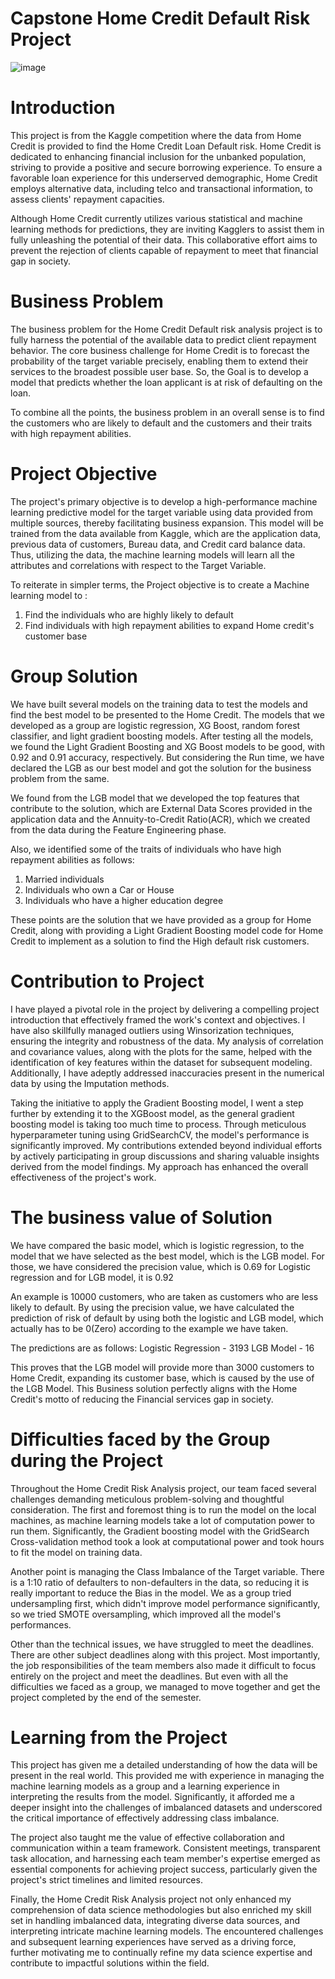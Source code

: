 # Capstone Home Credit Default Risk Project
![image](https://github.com/SaiAnognaChittudi/Capstone_Home_Credit_Default/assets/144569057/6129692c-1bf8-4695-878c-66b396abef5b)

# Introduction

This project is from the Kaggle competition where the data from Home Credit is provided to find the Home Credit Loan Default risk. Home Credit is dedicated to enhancing financial inclusion for the unbanked population, striving to provide a positive and secure borrowing experience. To ensure a favorable loan experience for this underserved demographic, Home Credit employs alternative data, including telco and transactional information, to assess clients' repayment capacities.

Although Home Credit currently utilizes various statistical and machine learning methods for predictions, they are inviting Kagglers to assist them in fully unleashing the potential of their data. This collaborative effort aims to prevent the rejection of clients capable of repayment to meet that financial gap in society.


# Business Problem

The business problem for the Home Credit Default risk analysis project is to fully harness the potential of the available data to predict client repayment behavior. The core business challenge for Home Credit is to forecast the probability of the target variable precisely, enabling them to extend their services to the broadest possible user base. So, the Goal is to develop a model that predicts whether the loan applicant is at risk of defaulting on the loan.

To combine all the points, the business problem in an overall sense is to find the customers who are likely to default and the customers and their traits with high repayment abilities.

# Project Objective

The project's primary objective is to develop a high-performance machine learning predictive model for the target variable using data provided from multiple sources, thereby facilitating business expansion. This model will be trained from the data available from Kaggle, which are the application data, previous data of customers, Bureau data, and Credit card balance data. Thus, utilizing the data, the machine learning models will learn all the attributes and correlations with respect to the Target Variable. 

 To reiterate in simpler terms, the Project objective is to create a Machine learning model to :
1. Find the individuals who are highly likely to default
2. Find individuals with high repayment abilities to expand Home credit's customer base


# Group Solution 

We have built several models on the training data to test the models and find the best model to be presented to the Home Credit. The models that we developed as a group are logistic regression, XG Boost, random forest classifier, and light gradient boosting models. After testing all the models, we found the Light Gradient Boosting and XG Boost models to be good, with 0.92 and 0.91 accuracy, respectively. But considering the Run time, we have declared the LGB as our best model and got the solution for the business problem from the same.

We found from the LGB model that we developed the top features that contribute to the solution, which are External Data Scores provided in the application data and the Annuity-to-Credit Ratio(ACR), which we created from the data during the Feature Engineering phase.

Also, we identified some of the traits of individuals who have high repayment abilities as follows:
1. Married individuals
2. Individuals who own a Car or House
3. Individuals who have a higher education degree

These points are the solution that we have provided as a group for Home Credit, along with providing a Light Gradient Boosting model code for Home Credit to implement as a solution to find the High default risk customers.


# Contribution to Project

I have played a pivotal role in the project by delivering a compelling project introduction that effectively framed the work's context and objectives. I have also skillfully managed outliers using Winsorization techniques, ensuring the integrity and robustness of the data. My analysis of correlation and covariance values, along with the plots for the same, helped with the identification of key features within the dataset for subsequent modeling. Additionally, I have adeptly addressed inaccuracies present in the numerical data by using the Imputation methods.

Taking the initiative to apply the Gradient Boosting model, I went a step further by extending it to the XGBoost model, as the general gradient boosting model is taking too much time to process. Through meticulous hyperparameter tuning using GridSearchCV, the model's performance is significantly improved. My contributions extended beyond individual efforts by actively participating in group discussions and sharing valuable insights derived from the model findings. My approach has enhanced the overall effectiveness of the project's work.


# The business value of Solution

We have compared the basic model, which is logistic regression, to the model that we have selected as the best model, which is the LGB model. For those, we have considered the precision value, which is 0.69 for Logistic regression and for LGB model, it is 0.92

An example is 10000 customers, who are taken as customers who are less likely to default. By using the precision value, we have calculated the prediction of risk of default by using both the logistic and LGB model, which actually has to be 0(Zero) according to the example we have taken.

The predictions are as follows:
Logistic Regression - 3193
LGB Model           - 16

This proves that the LGB model will provide more than 3000 customers to Home Credit, expanding its customer base, which is caused by the use of the LGB Model.
This Business solution perfectly aligns with the Home Credit's motto of reducing the Financial services gap in society.


# Difficulties faced by the Group during the Project

Throughout the Home Credit Risk Analysis project, our team faced several challenges demanding meticulous problem-solving and thoughtful consideration. The first and foremost thing is to run the model on the local machines, as machine learning models take a lot of computation power to run them. Significantly, the Gradient boosting model with the GridSearch Cross-validation method took a look at computational power and took hours to fit the model on training data. 

Another point is managing the Class Imbalance of the Target variable. There is a 1:10 ratio of defaulters to non-defaulters in the data, so reducing it is really important to reduce the Bias in the model. We as a group tried undersampling first, which didn't improve model performance significantly, so we tried SMOTE oversampling, which improved all the model's performances. 

Other than the technical issues, we have struggled to meet the deadlines. There are other subject deadlines along with this project. Most importantly, the job responsibilities of the team members also made it difficult to focus entirely on the project and meet the deadlines. But even with all the difficulties we faced as a group, we managed to move together and get the project completed by the end of the semester.


# Learning from the Project

This project has given me a detailed understanding of how the data will be present in the real world. This provided me with experience in managing the machine learning models as a group and a learning experience in interpreting the results from the model. Significantly, it afforded me a deeper insight into the challenges of imbalanced datasets and underscored the critical importance of effectively addressing class imbalance.

The project also taught me the value of effective collaboration and communication within a team framework. Consistent meetings, transparent task allocation, and harnessing each team member's expertise emerged as essential components for achieving project success, particularly given the project's strict timelines and limited resources.

Finally, the Home Credit Risk Analysis project not only enhanced my comprehension of data science methodologies but also enriched my skill set in handling imbalanced data, integrating diverse data sources, and interpreting intricate machine learning models. The encountered challenges and subsequent learning experiences have served as a driving force, further motivating me to continually refine my data science expertise and contribute to impactful solutions within the field.

